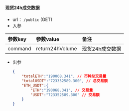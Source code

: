 #### 现货24h成交数据

+ url： `/public` (GET)
+ 入参

| 参数key | 参数value       | 备注            |
| :------ | :-------------- | :-------------- |
| command | return24hVolume | 现货24h成交数据 |

+ 出参

  ```json
  {
      "totalETH":"190068.341", // 币种总交易量
      "totalUSDT":"723352589.300", // 总交易额
      "ETH_USDT":{
          "ETH":"190068.341", // 交易量
          "USDT":"723352589.300" // 交易额
      }
  }
  ```
